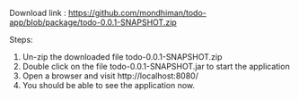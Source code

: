 Download link : https://github.com/mondhiman/todo-app/blob/package/todo-0.0.1-SNAPSHOT.zip

Steps:
1. Un-zip the downloaded file todo-0.0.1-SNAPSHOT.zip
2. Double click on the file todo-0.0.1-SNAPSHOT.jar to start the application
3. Open a browser and visit http://localhost:8080/
4. You should be able to see the application now.
